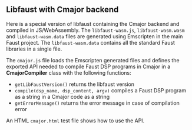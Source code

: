 
## Libfaust with Cmajor backend 

Here is a special version of libfaust containing the Cmajor backend and compiled in JS/WebAssembly. The `libfaust-wasm.js`, `libfaust-wasm.wasm` and `libfaust-wasm.data` files are generated using Emscripten in the main Faust project. The `libfaust-wasm.data` contains all the standard Faust libraries in a single file.

The `cmajor.js` file loads the Emscripten generated files and defines the exported API needed to compile Faust DSP programs in Cmajor in a  **CmajorCompiler** class with the following functions: 

- `getLibFaustVersion()` returns the libfaust version
- `compile(dsp_name, dsp_content, argv)` compiles a Faust DSP program as a string in a Cmajor code as a string
- `getErrorMessage()` returns the error message in case of compilation error

An HTML `cmajor.html` test file shows how to use the API.

